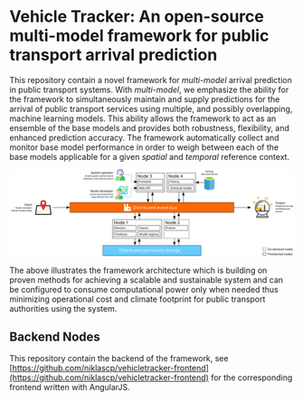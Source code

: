 # Vehicle Tracker: An open-source multi-model framework for public transport arrival prediction

This repository contain a novel framework for *multi-model* arrival prediction in public transport systems. With *multi-model*, we emphasize the ability for the framework to simultaneously maintain and supply predictions for the arrival of public transport services using multiple, and possibly overlapping, machine learning models. This ability allows the framework to act as an ensemble of the base models and provides both robustness, flexibility, and enhanced prediction accuracy. The framework automatically collect and monitor base model performance in order to weigh between each of the base models applicable for a given *spatial* and *temporal* reference context. 

![](img/vehicletracker-experimental-wide.svg)

The above illustrates the framework architecture which is building on proven methods for achieving a scalable and sustainable system and can be configured to consume computational power only when needed thus minimizing operational cost and climate footprint for public transport authorities using the system.

## Backend Nodes
This repository contain the backend of the framework, see [https://github.com/niklascp/vehicletracker-frontend](https://github.com/niklascp/vehicletracker-frontend) for the corresponding frontend written with AngularJS.
